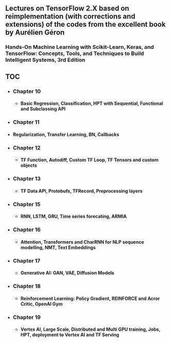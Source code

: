 ## Lectures on TensorFlow 2.X based on reimplementation (with corrections and extensions) of the codes from the excellent book by  Aurélien Géron 

### Hands-On Machine Learning with Scikit-Learn, Keras, and TensorFlow: Concepts, Tools, and Techniques to Build Intelligent Systems, 3rd Edition

## TOC

* ### Chapter 10
  
   * #### Basic Regression, Classification, HPT with Sequential, Functional and Subclassing API

* ### Chapter 11

 * #### Regularization, Transfer Learning, BN, Callbacks

* ### Chapter 12

  * #### TF Function, Autodiff, Custom TF Loop, TF Tensors and custom objects

* ### Chapter 13

  * #### TF Data API, Protobufs, TFRecord, Preprocessing layers

* ### Chapter 15

  * #### RNN, LSTM, GRU, Time series forecating, ARMIA

* ### Chapter 16

  * #### Attention, Transformers and CharRNN for NLP sequence modelling, NMT, Text Embeddings

* ### Chapter 17

  * #### Generative AI: GAN, VAE, Diffusion Models

* ### Chapter 18

  * #### Reinforcement Learning: Policy Gradient, REINFORCE and Acror Critic, OpenAI Gym

* ### Chapter 19

  * #### Vertex AI, Large Scale, Distributed and Multi GPU training, Jobs, HPT, deployment to Vertex AI and TF Serving


